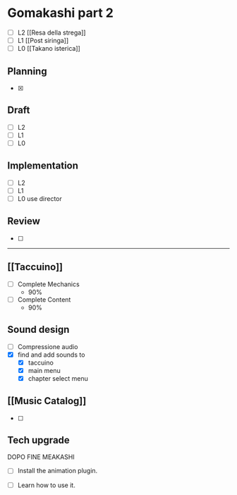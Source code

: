 
# Gomakashi part 2

- [ ] L2 [[Resa della strega]]
- [ ] L1 [[Post siringa]]
- [ ] L0 [[Takano isterica]]
## Planning
- [x] 
## Draft
- [ ] L2
- [ ] L1
- [ ] L0
## Implementation
- [ ] L2
- [ ] L1
- [ ] L0
use director
## Review
- [ ] 


---

## [[Taccuino]]
- [ ] Complete Mechanics
	- 90%
- [ ] Complete Content
	- 90%
## Sound design
- [ ] Compressione audio
- [x] find and add sounds to
	- [x] taccuino
	- [x] main menu
	- [x] chapter select menu

## [[Music Catalog]]
- [ ] 

## Tech upgrade
DOPO FINE MEAKASHI
- [ ] Install the animation plugin.
- [ ] Learn how to use it.


